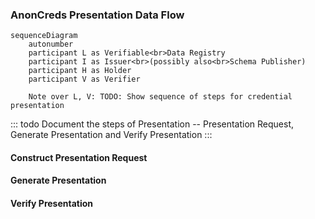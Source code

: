 ### AnonCreds Presentation Data Flow

```mermaid
sequenceDiagram
    autonumber
    participant L as Verifiable<br>Data Registry
    participant I as Issuer<br>(possibly also<br>Schema Publisher)
    participant H as Holder   
    participant V as Verifier 

    Note over L, V: TODO: Show sequence of steps for credential presentation
```

::: todo
Document the steps of Presentation -- Presentation Request, Generate Presentation and Verify Presentation
:::

#### Construct Presentation Request

#### Generate Presentation

#### Verify Presentation
